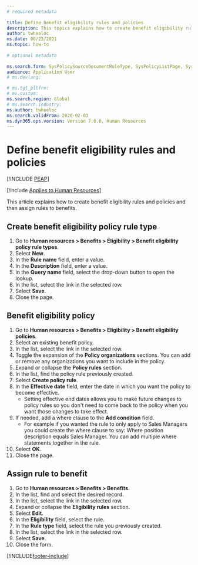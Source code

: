 ```yaml
--- 
# required metadata 
 
title: Define benefit eligibility rules and policies
description: This topics explains how to create benefit eligibility rules and policies and then assign rules to Benefits. 
author: twheeloc
ms.date: 08/23/2021
ms.topic: how-to 
 
# optional metadata 
 
ms.search.form: SysPolicySourceDocumentRuleType, SysPolicyListPage, SysPolicy, HcmBenefitEligibilityPolicy, HcmBenefit, BenefitWorkspace, HcmBenefitSummaryPart  
audience: Application User 
# ms.devlang:  

# ms.tgt_pltfrm:  
# ms.custom:  
ms.search.region: Global
# ms.search.industry: 
ms.author: twheeloc
ms.search.validFrom: 2020-02-03
ms.dyn365.ops.version: Version 7.0.0, Human Resources
---
```


# Define benefit eligibility rules and policies


[!INCLUDE [PEAP](../includes/peap-1.md)]

[!include [Applies to Human Resources](../includes/applies-to-hr.md)]

This article explains how to create benefit eligibility rules and policies and then assign rules to benefits.  

## Create benefit eligibility policy rule type

1. Go to **Human resources > Benefits > Eligibility > Benefit eligibility policy rule types**.
2. Select **New**.
3. In the **Rule name** field, enter a value.
4. In the **Description** field, enter a value.
5. In the **Query name** field, select the drop-down button to open the lookup.
6. In the list, select the link in the selected row.
7. Select **Save**.
8. Close the page.

## Benefit eligibility policy

1. Go to **Human resources > Benefits > Eligibility > Benefit eligibility policies**.
2. Select an existing benefit policy.
3. In the list, select the link in the selected row.
4. Toggle the expansion of the **Policy organizations** sections. You can add or remove any organizations you want to include in the policy.
5. Expand or collapse the **Policy rules** section.
6. In the list, find the policy rule previously created.
7. Select **Create policy rule**.
8. In the **Effective date** field, enter the date in which you want the policy to become effective.
    * Setting effective end dates allows you to make future changes to policy rules so you don't need to come back to the policy when you want those changes to take effect.  
9. If needed, add a where clause to the **Add condition** field.
    * For example if you wanted the rule to only apply to Sales Managers you could create the where clause to say: Where position description equals Sales Manager. You can add multiple where statements together in the rule.  
10. Select **OK**.
11. Close the page.

## Assign rule to benefit

1. Go to **Human resources > Benefits > Benefits**.
2. In the list, find and select the desired record.
3. In the list, select the link in the selected row.
4. Expand or collapse the **Eligibility rules** section.
5. Select **Edit**.
6. In the **Eligibility** field, select the rule.
7. In the **Rule type** field, select the rule you previously created.
9. In the list, select the link in the selected row.
10. Select **Save**.
11. Close the form.



[!INCLUDE[footer-include](../includes/footer-banner.md)]
